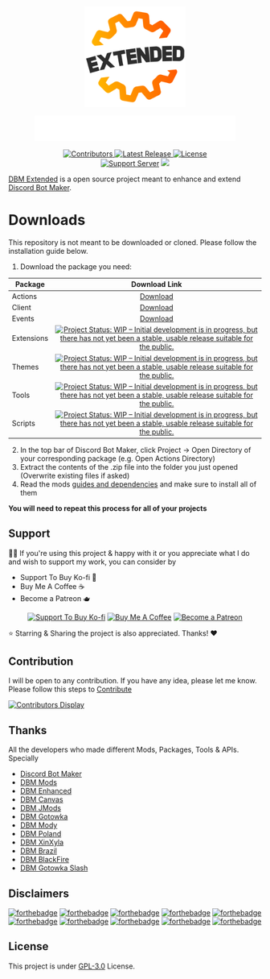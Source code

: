 <a href="https://discord.gg/shiba">
<p align="center">
<picture>
  <source media="(prefers-color-scheme: dark)" srcset="https://raw.githubusercontent.com/DBM-Extended/mods/main/logo/DBMExtended_DarkMode.png" width="300">
  <img alt="Shows an illustrated sun in light color mode and a moon with stars in dark color mode." src="https://raw.githubusercontent.com/DBM-Extended/mods/main/logo/DBMExtended_LightMode.png" width="200">
</picture>
</p></a> 
<a href="https://discord.gg/shiba">
<p align="center">
<picture>
  <source media="(prefers-color-scheme: dark)" srcset="https://raw.githubusercontent.com/DBM-Extended/mods/e350fb636fd5b9d1afc548f6f79b2e7f3ab6c87f/logo/DBMExtended_LoopDarkMode.svg" width="400" alt="DBM Extended Loop">
  <img alt="DBM Extended Loop" src="https://raw.githubusercontent.com/DBM-Extended/mods/e350fb636fd5b9d1afc548f6f79b2e7f3ab6c87f/logo/DBMExtended_LoopWhiteMode.svg" width="400">
</picture>
</p></a> 
<p align="center">
  <a title="Contributors" href="https://github.com/DBM-Extended/mods/contributors" target="_blank">
    <img src="https://img.shields.io/github/contributors/DBM-Extended/mods.svg?style=flat-square" alt="Contributors" />
  </a>
  <a title="Release" href="https://github.com/DBM-Extended/mods/releases" target="_blank">
    <img src="https://img.shields.io/github/release/DBM-Extended/mods.svg?style=flat-square" alt="Latest Release" />
  </a>
  <a title="License" href="https://github.com/DBM-Extended/mods/blob/master/LICENSE.md" target="_blank">
    <img src="https://img.shields.io/github/license/DBM-Extended/mods.svg?style=flat-square" alt="License" />
  </a></br>
<a href="https://discord.gg/shiba"><img src="https://img.shields.io/discord/624217127540359188?color=5865F2&label=Discord&logo=discord&logoColor=white&style=for-the-badge" alt="Support Server"></a>
<a href="https://store.steampowered.com/app/682130/Discord_Bot_Maker/">
<img src="https://img.shields.io/badge/steam-%23000000.svg?&style=for-the-badge&logo=steam&logoColor=white&colorB=00adee" /></a>
</p>

[DBM Extended](https://discord.gg/shiba) is a open source project meant to enhance and extend [Discord Bot Maker](https://store.steampowered.com/app/682130/Discord_Bot_Maker/).

# Downloads

This repository is not meant to be downloaded or cloned. Please follow the installation guide below.

1.  Download the package you need:

| Package    |                                                        Download Link                                                         |
| ---------- | :--------------------------------------------------------------------------------------------------------------------------: |
| Actions    |  [Download](https://minhaskamal.github.io/DownGit/#/home?url=https:%2F%2Fgithub.com%2FDBM-Extended%2Fmods%2Ftree%2Fmain%2Factions&fileName=DBMExtended-Actions&rootDirectory=actions)   |
| Client     |   [Download](https://minhaskamal.github.io/DownGit/#/home?url=https:%2F%2Fgithub.com%2FDBM-Extended%2Fmods%2Ftree%2Fmain%2Fclient%2Fbot.js&fileName=DBMExtended-Client)   |
| Events     |   [Download](https://minhaskamal.github.io/DownGit/#/home?url=https://github.com/DBM-Extended/mods/tree/main/events&fileName=DBMExtended-Events)   |
| Extensions | <a href="https://www.repostatus.org/#wip"><img src="https://www.repostatus.org/badges/latest/wip.svg" alt="Project Status: WIP – Initial development is in progress, but there has not yet been a stable, usable release suitable for the public." /></a> |
| Themes | <a href="https://www.repostatus.org/#wip"><img src="https://www.repostatus.org/badges/latest/wip.svg" alt="Project Status: WIP – Initial development is in progress, but there has not yet been a stable, usable release suitable for the public." /></a> |
| Tools | <a href="https://www.repostatus.org/#wip"><img src="https://www.repostatus.org/badges/latest/wip.svg" alt="Project Status: WIP – Initial development is in progress, but there has not yet been a stable, usable release suitable for the public." /></a> |
| Scripts | <a href="https://www.repostatus.org/#wip"><img src="https://www.repostatus.org/badges/latest/wip.svg" alt="Project Status: WIP – Initial development is in progress, but there has not yet been a stable, usable release suitable for the public." /></a> |

2.  In the top bar of Discord Bot Maker, click Project → Open Directory of your corresponding package (e.g. Open Actions Directory)
3.  Extract the contents of the .zip file into the folder you just opened (Overwrite existing files if asked)
4.  Read the mods [guides and dependencies](https://github.com/DBM-Extended/mods/blob/main/docs/INSTRUCTIONS.md) and make sure to install all of them

**You will need to repeat this process for all of your projects**

## Support
👍🏻 If you're using this project & happy with it or you appreciate what I do and wish to support my work, you can consider by 
- Support To Buy Ko-fi 🍵
- Buy Me A Coffee ☕️
- Become a Patreon 🫖
<div align='center'>

 [![](https://img.shields.io/badge/Ko_fi-FF5E5B?style=for-the-badge&logo=Ko-fi&logoColor=white "Support To Buy Ko-fi")](https://ko-fi.com/nezukobot)  [![](https://img.shields.io/badge/Buy_Me_A_Coffee-FFDD00?style=for-the-badge&logo=buy-me-a-coffee&logoColor=black "Buy Me A Coffee")](https://buymeacoffee.com/officialnezuko)  [![](https://img.shields.io/badge/Patreon-F96854?style=for-the-badge&logo=Patreon&logoColor=white "Become a Patreon")](https://patreon.com/nezukobot)

</div>
⭐️ Starring & Sharing the project is also appreciated. Thanks! ❤️


## Contribution
I will be open to any contribution. If you have any idea, please let me know. Please follow this steps to [Contribute](https://github.com/DBM-Extended/mods/blob/main/CONTRIBUTING.md)
<p><a href="https://github.com/DBM-Extended/mods/blob/main/CONTRIBUTING.md"><img src="https://badges.pufler.dev/contributors/DBM-Extended/mods?size=50&amp;padding=5&amp;bots=true" alt="Contributors Display"></a></p> 

## Thanks
All the developers who made different Mods, Packages, Tools & APIs. Specially 
- [Discord Bot Maker](https://store.steampowered.com/app/682130/Discord_Bot_Maker/)
- [DBM Mods](https://github.com/dbm-network/mods)
- [DBM Enhanced](https://github.com/AshTheDeveloper/DBM-Enhanced)
- [DBM Canvas](https://github.com/LeonZ2019/dbm-canvas)
- [DBM JMods](https://github.com/ContentJeka/JMODS)
- [DBM Gotowka](https://github.com/Gotowka/autorskieakcje)
- [DBM Mody](https://github.com/Gotowka/dbmmody)
- [DBM Poland](https://github.com/DiscordBotsPoland/beta-mods)
- [DBM XinXyla](https://github.com/XinXyla/DBM-MODS-v2)
- [DBM Brazil](https://github.com/DBM-Brazil/mods)
- [DBM BlackFire](https://github.com/BLACKFIRE228/Mods)
- [DBM Gotowka Slash](https://github.com/Gotowka/poradniki)

## Disclaimers
<p>
<a href="https://discord.gg/shiba"><img src="https://forthebadge.com/images/badges/compatibility-club-penguin.svg" alt="forthebadge" height="28px"></a>
<a href="https://discord.gg/shiba"><img src="https://forthebadge.com/images/badges/built-with-love.svg" alt="forthebadge" height="28px"></a>
<a href="https://discord.gg/shiba"><img src="https://forthebadge.com/images/badges/as-seen-on-tv.svg" alt="forthebadge" height="28px"></a>
<a href="https://discord.gg/shiba"><img src="https://forthebadge.com/images/badges/does-not-contain-msg.svg" alt="forthebadge" height="28px"></a>
<a href="https://discord.gg/shiba"><img src="https://forthebadge.com/images/badges/made-with-crayons.svg" alt="forthebadge" height="28px"></a>
<a href="https://discord.gg/shiba"><img src="https://forthebadge.com/images/badges/60-percent-of-the-time-works-every-time.svg" alt="forthebadge" height="28px"></a>
<a href="https://discord.gg/shiba"><img src="https://forthebadge.com/images/badges/powered-by-coders-sweat.svg" alt="forthebadge" height="28px"></a>
<a href="https://discord.gg/shiba"><img src="https://forthebadge.com/images/badges/works-on-my-machine.svg" alt="forthebadge" height="28px"></a>
<a href="https://discord.gg/shiba"><img src="https://forthebadge.com/images/badges/0-percent-optimized.svg" alt="forthebadge" height="28px"></a>
<a href="https://discord.gg/shiba"><img src="https://forthebadge.com/images/badges/it-works-why.svg" alt="forthebadge" height="28px"></a>
</p>

## License
This project is under [GPL-3.0](https://github.com/DBM-Extended/mods/blob/main/LICENSE) License.
